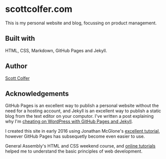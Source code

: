 # scottcolfer.com
This is my personal website and blog, focussing on product management.

## Built with

HTML, CSS, Markdown, GitHub Pages and Jekyll.

## Author

[Scott Colfer](http://scottcolfer.com/)

## Acknowledgements

GitHub Pages is an excellent way to publish a personal website without the need for a hosting account, and Jekyll is an excellent way to publish a static blog from the text editor on your computor. I've written a post explaining why I'm [cheating on WordPress with GitHub Pages and Jekyll](http://scottcolfer.github.io/2016/04/09/personal-site-github-pages-jekyll.html).

I created this site in early 2016 using Jonathan McGlone's [excellent tutorial](http://jmcglone.com/guides/github-pages/), however GitHub Pages has subsequetly become even easier to use.

General Assembly's HTML and CSS weekend course, and [online tutorials](https://dash.generalassemb.ly/) helped me to understand the basic principles of web development.
